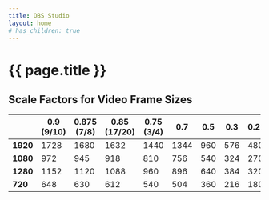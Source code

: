 ```yaml
---
title: OBS Studio
layout: home
# has_children: true
---
```

# {{ page.title }}

## Scale Factors for Video Frame Sizes


|          | 0.9 (9/10) | 0.875 (7/8) | 0.85 (17/20) | 0.75 (3/4) | 0.7  | 0.5  | 0.3  | 0.25 | 0.2  |
| -------- | ---------- | ----------- | ------------ | ---------- | ---- | ---- | ---- | ---- | ---- |
| **1920** | 1728       | 1680        | 1632         | 1440       | 1344 | 960  | 576  | 480  | 384  |
| **1080** | 972        | 945         | 918          | 810        | 756  | 540  | 324  | 270  | 216  |
| **1280** | 1152       | 1120        | 1088         | 960        | 896  | 640  | 384  | 320  | 256  |
| **720**  | 648        | 630         | 612          | 540        | 504  | 360  | 216  | 180  | 144  |
